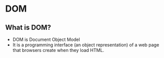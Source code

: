 # DOM


## What is DOM?
- DOM is Document Object Model
- It is a programming interface (an object representation) of a web page that browsers create when they load HTML.